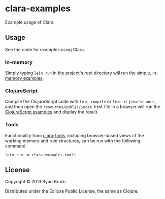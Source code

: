 # clara-examples

Example usage of Clara.

## Usage

See the code for examples using Clara.

### In-memory
Simply typing ```lein run``` in the project's root directory will run the [simple, in-memory examples](https://github.com/rbrush/clara-examples/tree/master/src/main/clojure/clara/examples).

### ClojureScript
Compile the ClojureScript code with ```lein compile``` or ```lein cljsbuild once```, and then open the ```resources/public/index.html``` file in a browser will run the [ClojureScript examples](https://github.com/rbrush/clara-examples/blob/master/src/main/clojurescript/clara/examples/shopping.cljs) and display the result.

### Tools
Functionality from [clara-tools](https://github.com/rbrush/clara-tools), including browser-based views of the working memory and rule structures, can be run with the following command:

```lein run -m clara.examples.tools```

## License

Copyright © 2013 Ryan Brush

Distributed under the Eclipse Public License, the same as Clojure.
